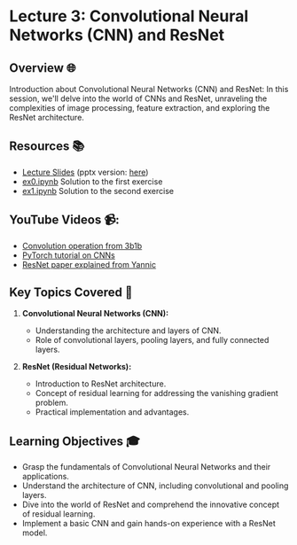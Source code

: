 # Lecture 3: Convolutional Neural Networks (CNN) and ResNet

## Overview 🌐

Introduction about Convolutional Neural Networks (CNN) and ResNet: In this session, we'll delve into the world of CNNs and ResNet, unraveling the complexities of image processing, feature extraction, and exploring the ResNet architecture.

## Resources 📚

- [Lecture Slides](./cnn.pdf) (pptx version: [here](./cnn.pptx))
- [ex0.ipynb](./ex0.ipynb) Solution to the first exercise
- [ex1.ipynb](./ex1.ipynb) Solution to the second exercise

## YouTube Videos 📹:

- [Convolution operation from 3b1b](https://www.youtube.com/watch?v=KuXjwB4LzSA)
- [PyTorch tutorial on CNNs](https://www.youtube.com/watch?v=pDdP0TFzsoQ)
- [ResNet paper explained from Yannic](https://www.youtube.com/watch?v=GWt6Fu05voI)

## Key Topics Covered 🧠

1. **Convolutional Neural Networks (CNN):**
   - Understanding the architecture and layers of CNN.
   - Role of convolutional layers, pooling layers, and fully connected layers.

2. **ResNet (Residual Networks):**
   - Introduction to ResNet architecture.
   - Concept of residual learning for addressing the vanishing gradient problem.
   - Practical implementation and advantages.

## Learning Objectives 🎓

- Grasp the fundamentals of Convolutional Neural Networks and their applications.
- Understand the architecture of CNN, including convolutional and pooling layers.
- Dive into the world of ResNet and comprehend the innovative concept of residual learning.
- Implement a basic CNN and gain hands-on experience with a ResNet model.
